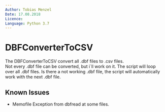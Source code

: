 ```yaml
---
Author: Tobias Menzel
Date: 17.08.2018
Licence: 
Language: Python 3.7
---
```


# DBFConverterToCSV
The DBFConverterToCSV convert all .dbf files to .csv files.  
Not every .dbf file can be converted, but i´ll work on it.
The script will loop over all .dbf files. Is there a not working .dbf file, 
the script will automatically work with the next .dbf file.

## Known Issues
- Memofile Exception from dbfread at some files.
